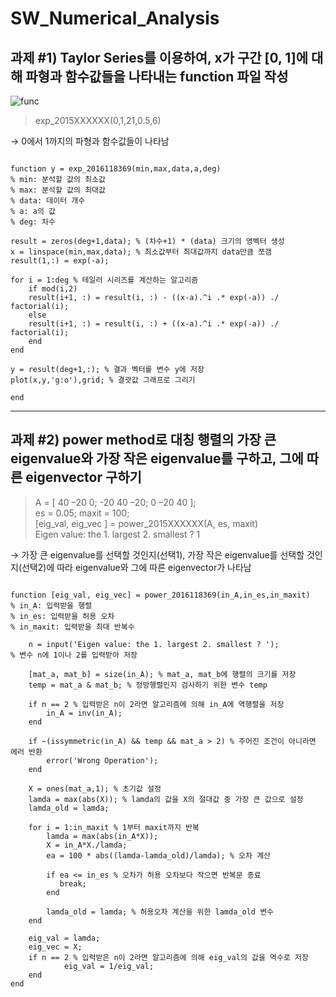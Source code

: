 # SW_Numerical_Analysis

## 과제 #1) Taylor Series를 이용하여, x가 구간 [0, 1]에 대해  파형과 함수값들을 나타내는 function 파일 작성

![func](https://user-images.githubusercontent.com/58457978/70209778-7c766300-1774-11ea-8772-77c4835b4b74.jpg)

> exp_2015XXXXXX(0,1,21,0.5,6)

→ 0에서 1까지의  파형과 함수값들이 나타남

<pre><code>
function y = exp_2016118369(min,max,data,a,deg)
% min: 분석할 값의 최소값
% max: 분석할 값의 최대값
% data: 데이터 개수
% a: a의 값
% deg: 차수

result = zeros(deg+1,data); % (차수+1) * (data) 크기의 영벡터 생성
x = linspace(min,max,data); % 최소값부터 최대값까지 data만큼 쪼갬
result(1,:) = exp(-a);

for i = 1:deg % 테일러 시리즈를 계산하는 알고리즘
    if mod(i,2)
    result(i+1, :) = result(i, :) - ((x-a).^i .* exp(-a)) ./ factorial(i);
    else
    result(i+1, :) = result(i, :) + ((x-a).^i .* exp(-a)) ./ factorial(i);
    end
end

y = result(deg+1,:); % 결과 벡터를 변수 y에 저장
plot(x,y,'g:o'),grid; % 결괏값 그래프로 그리기

end
</code></pre>

----------

## 과제 #2) power method로 대칭 행렬의 가장 큰 eigenvalue와 가장 작은 eigenvalue를 구하고, 그에 따른 eigenvector 구하기

> A = [ 40 –20 0; -20 40 –20; 0 –20 40 ];  
> es = 0.05; maxit = 100;  
> [eig_val, eig_vec ] = power_2015XXXXXX(A, es, maxit)  
Eigen value: the 1. largest 2. smallest ? 1  

→ 가장 큰 eigenvalue를 선택할 것인지(선택1), 가장 작은 eigenvalue를 선택할 것인지(선택2)에 따라 eigenvalue와 그에 따른 eigenvector가 나타남

<pre><code>
function [eig_val, eig_vec] = power_2016118369(in_A,in_es,in_maxit)
% in_A: 입력받을 행렬
% in_es: 입력받을 허용 오차
% in_maxit: 입력받을 최대 반복수

    n = input('Eigen value: the 1. largest 2. smallest ? ');
% 변수 n에 1이나 2를 입력받아 저장
    
    [mat_a, mat_b] = size(in_A); % mat_a, mat_b에 행렬의 크기를 저장
    temp = mat_a & mat_b; % 정방행렬인지 검사하기 위한 변수 temp

    if n == 2 % 입력받은 n이 2라면 알고리즘에 의해 in_A에 역행렬을 저장
        in_A = inv(in_A);        
    end

    if ~(issymmetric(in_A) && temp && mat_a > 2) % 주어진 조건이 아니라면 에러 반환
        error('Wrong Operation');        
    end
    
    X = ones(mat_a,1); % 초기값 설정
    lamda = max(abs(X)); % lamda의 값을 X의 절대값 중 가장 큰 값으로 설정
    lamda_old = lamda;
    
    for i = 1:in_maxit % 1부터 maxit까지 반복
        lamda = max(abs(in_A*X));
        X = in_A*X./lamda;
        ea = 100 * abs((lamda-lamda_old)/lamda); % 오차 계산

        if ea <= in_es % 오차가 허용 오차보다 작으면 반복문 종료
           break;
        end
        
        lamda_old = lamda; % 허용오차 계산을 위한 lamda_old 변수
    end
    
    eig_val = lamda;
    eig_vec = X;
    if n == 2 % 입력받은 n이 2라면 알고리즘에 의해 eig_val의 값을 역수로 저장
            eig_val = 1/eig_val;
    end
end
</code></pre>

